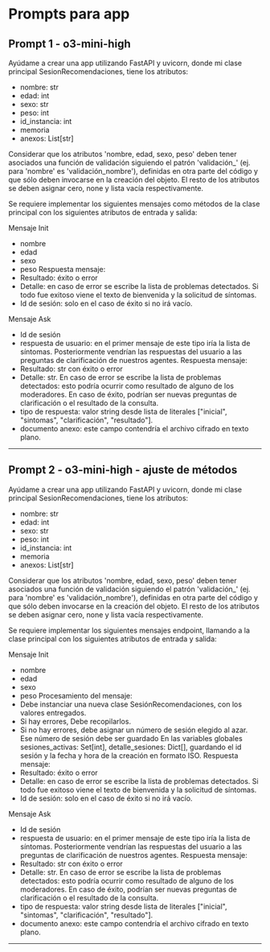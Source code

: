 # Prompts para app

## Prompt 1 - o3-mini-high

Ayúdame a crear una app utilizando FastAPI y uvicorn, donde mi clase principal SesionRecomendaciones, tiene los atributos:
- nombre: str
- edad: int
- sexo: str
- peso: int
- id_instancia: int
- memoria
- anexos: List[str]

Considerar que los atributos 'nombre, edad, sexo, peso' deben tener asociados una función de validación  siguiendo el patrón 'validación_<campo>' (ej. para 'nombre' es 'validación_nombre'), definidas en otra parte del código y que sólo deben invocarse en la creación del objeto. El resto de los atributos se deben asignar cero, none y lista vacía respectivamente.

Se requiere implementar los siguientes mensajes como métodos de la clase principal con los siguientes atributos de entrada y salida:

Mensaje Init
- nombre
- edad
- sexo
- peso
Respuesta mensaje:
- Resultado: éxito o error
- Detalle: en caso de error se escribe la lista de problemas detectados. Si todo fue exitoso viene el texto de bienvenida y la solicitud de síntomas.
- Id de sesión: solo en el caso de éxito si no irá vacío.

Mensaje Ask
- Id de sesión
- respuesta de usuario: en el primer mensaje de este tipo iría la lista de síntomas. Posteriormente vendrían las respuestas del usuario a las preguntas de clarificación de nuestros agentes.
Respuesta mensaje:
- Resultado: str con éxito o error
- Detalle: str. En caso de error se escribe la lista de problemas detectados: esto podría ocurrir como resultado de alguno de los moderadores. En caso de éxito, podrían ser nuevas preguntas de clarificación o el resultado de la consulta.
- tipo de respuesta: valor string desde lista de literales ["inicial", "sintomas", "clarificación", "resultado"].
- documento anexo: este campo contendría el archivo cifrado en texto plano.

---

## Prompt 2 - o3-mini-high - ajuste de métodos

Ayúdame a crear una app utilizando FastAPI y uvicorn, donde mi clase principal SesionRecomendaciones, tiene los atributos:
- nombre: str
- edad: int
- sexo: str
- peso: int
- id_instancia: int
- memoria
- anexos: List[str]

Considerar que los atributos 'nombre, edad, sexo, peso' deben tener asociados una función de validación  siguiendo el patrón 'validación_<campo>' (ej. para 'nombre' es 'validación_nombre'), definidas en otra parte del código y que sólo deben invocarse en la creación del objeto. El resto de los atributos se deben asignar cero, none y lista vacía respectivamente.

Se requiere implementar los siguientes mensajes endpoint, llamando a la clase principal con los siguientes atributos de entrada y salida:

Mensaje Init
- nombre
- edad
- sexo
- peso
Procesamiento del mensaje:
- Debe instanciar una nueva clase SesiónRecomendaciones, con los valores entregados.
- Si hay errores, Debe recopilarlos.
- Si no hay errores, debe asignar un número de sesión elegido al azar. Ese número de sesión debe ser guardado En  las variables globales sesiones_activas: Set[int], detalle_sesiones: Dict[], guardando el id sesión y la fecha y hora de la creación en formato ISO.
Respuesta mensaje:
- Resultado: éxito o error
- Detalle: en caso de error se escribe la lista de problemas detectados. Si todo fue exitoso viene el texto de bienvenida y la solicitud de síntomas.
- Id de sesión: solo en el caso de éxito si no irá vacío.

Mensaje Ask
- Id de sesión
- respuesta de usuario: en el primer mensaje de este tipo iría la lista de síntomas. Posteriormente vendrían las respuestas del usuario a las preguntas de clarificación de nuestros agentes.
Respuesta mensaje:
- Resultado: str con éxito o error
- Detalle: str. En caso de error se escribe la lista de problemas detectados: esto podría ocurrir como resultado de alguno de los moderadores. En caso de éxito, podrían ser nuevas preguntas de clarificación o el resultado de la consulta.
- tipo de respuesta: valor string desde lista de literales ["inicial", "sintomas", "clarificación", "resultado"].
- documento anexo: este campo contendría el archivo cifrado en texto plano.

---
